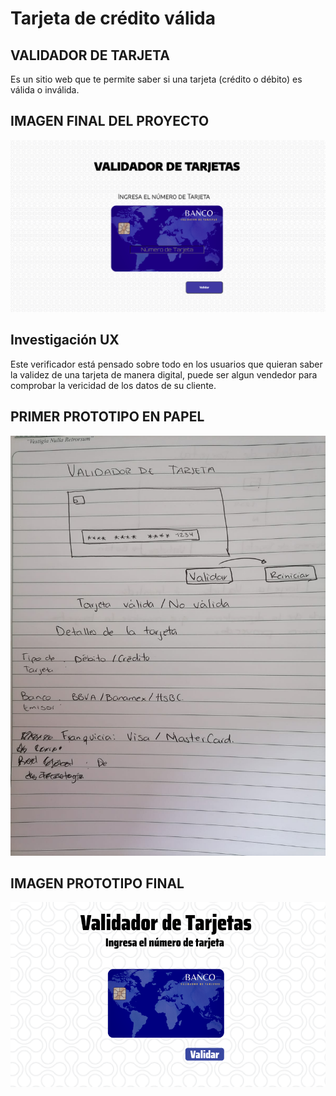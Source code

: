 
# Tarjeta de crédito válida


## VALIDADOR DE TARJETA
Es un sitio web que te permite saber si una tarjeta (crédito o débito) es válida o inválida.

## IMAGEN FINAL DEL PROYECTO 
![final](final.png)

## Investigación UX
Este verificador está pensado sobre todo en los usuarios que quieran saber la validez de una tarjeta de manera digital, puede ser algun vendedor para comprobar la vericidad de los datos de su cliente.

## PRIMER PROTOTIPO EN PAPEL
![prototipoPapel](prototipoPapel.jpeg)

## IMAGEN PROTOTIPO FINAL
![prototipoFinal](prototipoFinal.png)